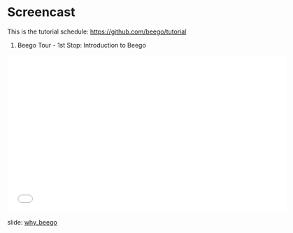 # Screencast

This is the tutorial schedule:
https://github.com/beego/tutorial

1. Beego Tour - 1st Stop: Introduction to Beego

<iframe width="640" height="360" src="//www.youtube.com/embed/zvXDgfoUKFY" frameborder="0" allowfullscreen></iframe>

slide: [why_beego](http://go-talks.appspot.com/github.com/beego/tutorial/en/1/why_beego.slide#1)
